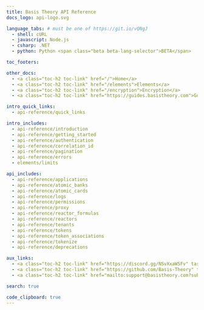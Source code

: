 ```yaml
---
title: Basis Theory API Reference
docs_logo: api-logo.svg

language_tabs: # must be one of https://git.io/vQNgJ
  - shell: cURL
  - javascript: Node.js
  - csharp: .NET
  - python: Python <span class="beta beta-lang-selector">BETA</span>

toc_footers:

other_docs:
  - <a class="toc-h2 toc-link" href="/">Home</a>
  - <a class="toc-h2 toc-link" href="/elements">Elements</a>
  - <a class="toc-h2 toc-link" href="/encryption">Encryption</a>
  - <a class="toc-h2 toc-link" href="https://guides.basistheory.com">Guides</a>

intro_quick_links:
  - api-reference/quick_links

intro_includes:
  - api-reference/introduction
  - api-reference/getting_started
  - api-reference/authentication
  - api-reference/correlation_id
  - api-reference/pagination
  - api-reference/errors
  - elements/limits

api_includes:
  - api-reference/applications  
  - api-reference/atomic_banks
  - api-reference/atomic_cards
  - api-reference/logs  
  - api-reference/permissions
  - api-reference/proxy
  - api-reference/reactor_formulas
  - api-reference/reactors
  - api-reference/tenants
  - api-reference/tokens
  - api-reference/token_associations
  - api-reference/tokenize
  - api-reference/deprecations

aux_links:
  - <a class="toc-h2 toc-link" href="https://discord.gg/NSvXxaW5Fv" target="_blank">Join Discord</a>
  - <a class="toc-h2 toc-link" href="https://github.com/Basis-Theory" target="_blank">GitHub</a>
  - <a class="toc-h2 toc-link" href="mailto:support@basistheory.com?subject=Help!">Email Support</a>

search: true

code_clipboard: true
---
```

